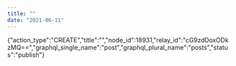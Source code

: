 ```yaml
---
title: ""
date: "2021-06-11"
---
```


{"action\_type":"CREATE","title":"","node\_id":18931,"relay\_id":"cG9zdDoxODkzMQ==","graphql\_single\_name":"post","graphql\_plural\_name":"posts","status":"publish"}
